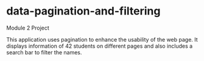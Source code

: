 # data-pagination-and-filtering
 Module 2 Project

This application uses pagination to enhance the usability of the web page. It displays information of 42 students on different pages and also includes a search bar to filter the names.